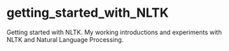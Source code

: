 # getting_started_with_NLTK
Getting started with NLTK.  My working introductions and experiments with NLTK and Natural Language Processing.
